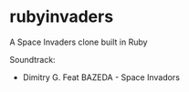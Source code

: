 rubyinvaders
============

A Space Invaders clone built in Ruby

Soundtrack: 

- Dimitry G. Feat BAZEDA - Space Invadors
